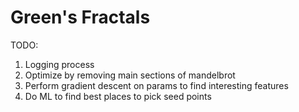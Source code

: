 # Green's Fractals

TODO:
1. Logging process
2. Optimize by removing main sections of mandelbrot
3. Perform gradient descent on params to find interesting features
4. Do ML to find best places to pick seed points
